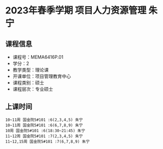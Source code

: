 # 2023年春季学期 项目人力资源管理 朱宁






## 课程信息

- 课程号：MEMA6416P.01
- 学分：2
- 教学类型：理论课
- 开课单位：项目管理教育中心
- 课程类别：硕士
- 课程层次：专业硕士

## 上课时间

```
10~11周 国金院5#101 :6(2,3,4,5) 朱宁
10~11周 国金院5#101 :6(6,7,8,9) 朱宁
10周 国金院5#101 :6(18:30~21:45) 朱宁
11~12周 国金院5#101 :7(2,3,4,5) 朱宁
11~12,15周 国金院5#101 :7(6,7,8,9) 朱宁
```

